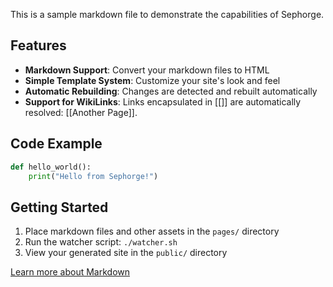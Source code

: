This is a sample markdown file to demonstrate the capabilities of Sephorge.

## Features

- **Markdown Support**: Convert your markdown files to HTML
- **Simple Template System**: Customize your site's look and feel
- **Automatic Rebuilding**: Changes are detected and rebuilt automatically
- **Support for WikiLinks**: Links encapsulated in \[\[\]\] are automatically resolved: [[Another Page]].

## Code Example

```python
def hello_world():
    print("Hello from Sephorge!")
```

## Getting Started

1. Place markdown files and other assets in the `pages/` directory
2. Run the watcher script: `./watcher.sh`
3. View your generated site in the `public/` directory

[Learn more about Markdown](https://www.markdownguide.org/)